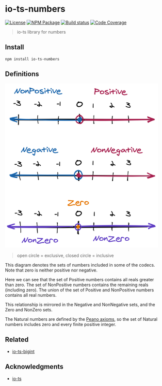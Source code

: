 # io-ts-numbers
[![License][]](https://opensource.org/licenses/ISC)
[![NPM Package][]](https://npmjs.org/package/io-ts-numbers)
[![Build status][]](https://travis-ci.org/EricCrosson/io-ts-numbers)
[![Code Coverage][]](https://codecov.io/gh/EricCrosson/io-ts-numbers)

[License]: https://img.shields.io/badge/License-ISC-blue.svg
[NPM Package]: https://img.shields.io/npm/v/io-ts-numbers.svg
[Build status]: https://travis-ci.org/EricCrosson/io-ts-numbers.svg?branch=master
[Code Coverage]: https://codecov.io/gh/EricCrosson/io-ts-numbers/branch/master/graph/badge.svg

> io-ts library for numbers

## Install

``` shell
npm install io-ts-numbers
```

## Definitions

![numbers](https://github.com/ericcrosson/io-ts-numbers/blob/master/img/numbers.png)

> open circle = exclusive, closed circle = inclusive

This diagram denotes the sets of numbers included in some of the
codecs. Note that zero is neither positive nor negative.

Here we can see that the set of Positive numbers contains all reals
greater than zero. The set of NonPositive numbers contains the
remaining reals (including zero). The union of the set of Positive and
NonPositive numbers contains all real numbers.

This relationship is mirrored in the Negative and NonNegative sets,
and the Zero and NonZero sets.

The Natural numbers are defined by the [Peano
axioms](https://en.wikipedia.org/wiki/Peano_axioms#Formulation), so
the set of Natural numbers includes zero and every finite positive
integer.

## Related

- [io-ts-bigint](https://github.com/EricCrosson/io-ts-bigint)

## Acknowledgments

- [io-ts](https://github.com/gcanti/io-ts)
